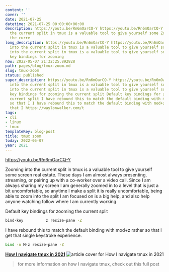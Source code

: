 ```yaml
---
content: ''
cover: ''
date: 2021-07-25
datetime: 2021-07-25 00:00:00+00:00
description: https://youtu.be/Rn6mOarCQ-Y https://youtu.be/Rn6mOarCQ-Y Zooming into
  the current split in tmux is a valuable tool to give yourself some Zooming into
  the curre
long_description: https://youtu.be/Rn6mOarCQ-Y https://youtu.be/Rn6mOarCQ-Y Zooming
  into the current split in tmux is a valuable tool to give yourself some Zooming
  into the current split in tmux is a valuable tool to give yourself some Default
  key bindings for zooming
now: 2022-05-07 21:32:25.892828
path: pages/blog/tmux-zoom.md
slug: tmux-zoom
status: published
super_description: https://youtu.be/Rn6mOarCQ-Y https://youtu.be/Rn6mOarCQ-Y Zooming
  into the current split in tmux is a valuable tool to give yourself some Zooming
  into the current split in tmux is a valuable tool to give yourself some Default
  key bindings for zooming the current split Default key bindings for zooming the
  current split I have rebound this to match the default binding with mod+z rather
  so that I I have rebound this to match the default binding with mod+z rather so
  that I https://waylonwalker.com/t
tags:
- cli
- linux
- tmux
templateKey: blog-post
title: tmux zoom
today: 2022-05-07
year: 2021
---
```


https://youtu.be/Rn6mOarCQ-Y

Zooming into the current split in tmux is a valuable tool to give yourself some
screen real estate.  These days I am almost always presenting, streaming, or
pairing up with a co-worker over a video call.  Since I am always sharing my
screen I am generally zoomed in to a level that is just a bit uncomfortable, so
anytime I make a split it is really uncomfortable, being able to zoom into the
split I am focused on is a big help, and also help anyone watching follow where
I am currently working.


Default key bindings for zooming the current split

``` bash
bind-key          z resize-pane -Z
```


I have rebound this to match the default binding with mod+z rather so that I
get that single keystroke experience.

``` bash
bind -n M-z resize-pane -Z
```


  <div class="onelinelink-wrapper">
      <a class="onelinelink" href="https://waylonwalker.com/tmux-nav-2021/">
          <img style="float: right;" align='right' src="https://images.waylonwalker.com/tmux-nav-2021-og_250x140.png" alt="article cover for 
 How I navigate tmux in 2021
"/>
          <p><strong>
 How I navigate tmux in 2021
</strong></p>
      </a>
  </div>


> for more information on how I navigate tmux, check out this full post